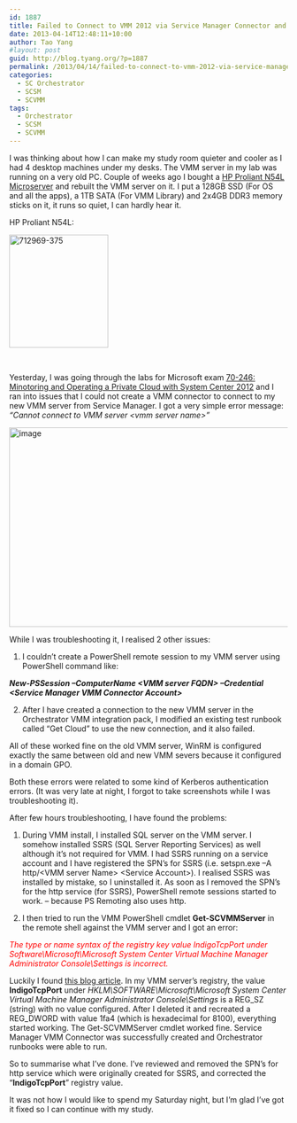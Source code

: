 ```yaml
---
id: 1887
title: Failed to Connect to VMM 2012 via Service Manager Connector and Orchestrator VMM Integration Pack
date: 2013-04-14T12:48:11+10:00
author: Tao Yang
#layout: post
guid: http://blog.tyang.org/?p=1887
permalink: /2013/04/14/failed-to-connect-to-vmm-2012-via-service-manager-connector-and-orchestrator-vmm-integration-pack/
categories:
  - SC Orchestrator
  - SCSM
  - SCVMM
tags:
  - Orchestrator
  - SCSM
  - SCVMM
---
```

I was thinking about how I can make my study room quieter and cooler as I had 4 desktop machines under my desks. The VMM server in my lab was running on a very old PC. Couple of weeks ago I bought a <a href="http://h10010.www1.hp.com/wwpc/uk/en/sm/WF06b/15351-15351-4237916-4237917-4237917-4248009-5336624.html?dnr=1">HP Proliant N54L Microserver</a> and rebuilt the VMM server on it. I put a 128GB SSD (For OS and all the apps), a 1TB SATA (For VMM Library) and 2x4GB DDR3 memory sticks on it, it runs so quiet, I can hardly hear it.

HP Proliant N54L:

<a href="http://blog.tyang.org/wp-content/uploads/2013/04/712969-375.png"><img style="background-image: none; padding-top: 0px; padding-left: 0px; display: inline; padding-right: 0px; border: 0px;" title="712969-375" alt="712969-375" src="http://blog.tyang.org/wp-content/uploads/2013/04/712969-375_thumb.png" width="179" height="204" border="0" /></a>

&nbsp;

Yesterday, I was going through the labs for Microsoft exam <a href="http://www.microsoft.com/learning/en/us/exam.aspx?id=70-246">70-246: Minotoring and Operating a Private Cloud with System Center 2012</a><em></em> and I ran into issues that I could not create a VMM connector to connect to my new VMM server from Service Manager. I got a very simple error message: <em>“Cannot connect to VMM server &lt;vmm server name&gt;”</em>

<a href="http://blog.tyang.org/wp-content/uploads/2013/04/image15.png"><img style="background-image: none; padding-top: 0px; padding-left: 0px; display: inline; padding-right: 0px; border: 0px;" title="image" alt="image" src="http://blog.tyang.org/wp-content/uploads/2013/04/image_thumb16.png" width="515" height="360" border="0" /></a>

While I was troubleshooting it, I realised 2 other issues:

1. I couldn’t create a PowerShell remote session to my VMM server using PowerShell command like:

<em><strong>New-PSSession –ComputerName &lt;VMM server FQDN&gt; –Credential &lt;Service Manager VMM Connector Account&gt;</strong></em>

2. After I have created a connection to the new VMM server in the Orchestrator VMM integration pack, I modified an existing test runbook called “Get Cloud” to use the new connection, and it also failed.

All of these worked fine on the old VMM server, WinRM is configured exactly the same between old and new VMM severs because it configured in a domain GPO.

Both these errors were related to some kind of Kerberos authentication errors. (It was very late at night, I forgot to take screenshots while I was troubleshooting it).

After few hours troubleshooting, I have found the problems:

1. During VMM install, I installed SQL server on the VMM server. I somehow installed SSRS (SQL Server Reporting Services) as well although it’s not required for VMM. I had SSRS running on a service account and I have registered the SPN’s for SSRS (i.e. setspn.exe –A http/&lt;VMM server Name&gt; &lt;Service Account&gt;). I realised SSRS was installed by mistake, so I uninstalled it. As soon as I removed the SPN’s for the http service (for SSRS), PowerShell remote sessions started to work. – because PS Remoting also uses http.

2. I then tried to run the VMM PowerShell cmdlet <strong>Get-SCVMMServer</strong> in the remote shell against the VMM server and I got an error:

<em><span style="color: #ff0000;">The type or name syntax of the registry key value IndigoTcpPort under Software\Microsoft\Microsoft System Center Virtual Machine Manager Administrator Console\Settings is incorrect.</span></em>

Luckily I found <a href="http://gokhanyildirim.wordpress.com/2012/05/01/the-type-or-name-syntax-of-the-registry-key-value-indigotcpport-under-softwaremicrosoftmicrosoft-system-center-virtual-machine-manager-administrator-consolesettings-is-incorrect/">this blog article</a>. In my VMM server’s registry, the value <strong>IndigoTcpPort</strong> under <em>HKLM\SOFTWARE\Microsoft\Microsoft System Center Virtual Machine Manager Administrator Console\Settings</em> is a REG_SZ (string) with no value configured. After I deleted it and recreated a REG_DWORD with value 1fa4 (which is hexadecimal for 8100), everything started working. The Get-SCVMMServer cmdlet worked fine. Service Manager VMM Connector was successfully created and Orchestrator runbooks were able to run.

So to summarise what I’ve done. I’ve reviewed and removed the SPN’s for http service which were originally created for SSRS, and corrected the “<strong>IndigoTcpPort</strong>” registry value.

It was not how I would like to spend my Saturday night, but I’m glad I’ve got it fixed so I can continue with my study.